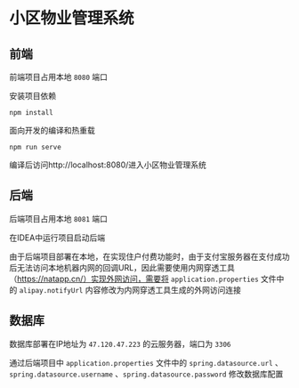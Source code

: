 # 小区物业管理系统
## 前端

前端项目占用本地 `8080` 端口

安装项目依赖

```
npm install
```

面向开发的编译和热重载

```
npm run serve
```

编译后访问http://localhost:8080/进入小区物业管理系统

## 后端

后端项目占用本地 `8081` 端口

在IDEA中运行项目启动后端

由于后端项目部署在本地，在实现住户付费功能时，由于支付宝服务器在支付成功后无法访问本地机器内网的回调URL，因此需要使用内网穿透工具（https://natapp.cn/）实现外网访问，需要将 `application.properties` 文件中的 `alipay.notifyUrl` 内容修改为内网穿透工具生成的外网访问连接

## 数据库

数据库部署在IP地址为 `47.120.47.223` 的云服务器，端口为 `3306`

通过后端项目中 `application.properties` 文件中的 `spring.datasource.url` 、`spring.datasource.username` 、`spring.datasource.password` 修改数据库配置

